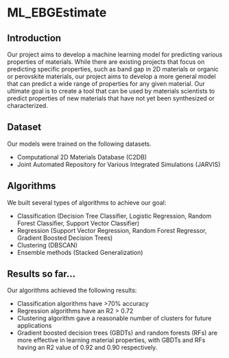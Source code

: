 # ML_EBGEstimate
## Introduction

Our project aims to develop a machine learning model for predicting various properties of materials. While there are existing projects that focus on predicting specific properties, such as band gap in 2D materials or organic or perovskite materials, our project aims to develop a more general model that can predict a wide range of properties for any given material. Our ultimate goal is to create a tool that can be used by materials scientists to predict properties of new materials that have not yet been synthesized or characterized.

## Dataset

Our models were trained on the following datasets.

-   Computational 2D Materials Database (C2DB)
- Joint Automated Repository for Various Integrated Simulations (JARVIS) 

## Algorithms

We built several types of algorithms to achieve our goal:

-   Classification (Decision Tree Classifier, Logistic Regression, Random Forest Classifier, Support Vector Classifier)
-   Regression (Support Vector Regression, Random Forest Regressor, Gradient Boosted Decision Trees)
-   Clustering (DBSCAN)
-   Ensemble methods (Stacked Generalization)

## Results so far...

Our algorithms achieved the following results:

-   Classification algorithms have >70% accuracy
-   Regression algorithms have an R2 > 0.72
-   Clustering algorithm gave a reasonable number of clusters for future applications
-   Gradient boosted decision trees (GBDTs) and random forests (RFs) are more effective in learning material properties, with GBDTs and RFs having an R2 value of 0.92 and 0.90 respectively.

